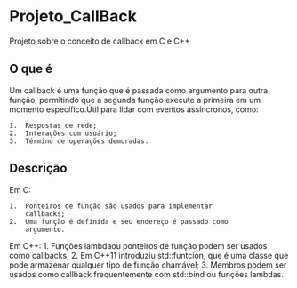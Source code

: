 # Projeto_CallBack

Projeto sobre o conceito de callback em C e C++


## O que é

Um callback é uma função que é passada como argumento
para outra função, permitindo que a segunda função 
execute a primeira em um momento específico.Útil
para lidar com eventos assíncronos, como:
	
	1.	Respostas de rede;
	2. 	Interações com usuário;
	3.	Término de operações demoradas.
	
	
## Descrição

Em C:

	1.	Ponteiros de função são usados para implementar
		callbacks;
	2.	Uma função é definida e seu endereço é passado como
		argumento.
		
Em C++:
	1.  Funções lambdaou ponteiros de função podem ser usados
		como callbacks;
	2.  Em C++11 introduziu std::funtcion, que é uma classe que 
		pode armazenar qualquer tipo de função chamável;
	3.  Membros podem ser usados como callback frequentemente
		com std::bind ou funções lambdas.